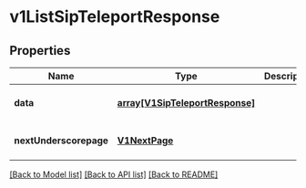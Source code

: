 # v1ListSipTeleportResponse

## Properties
Name | Type | Description | Notes
------------ | ------------- | ------------- | -------------
**data** | [**array[V1SipTeleportResponse]**](V1SipTeleportResponse.md) |  | [optional] [default to null]
**nextUnderscorepage** | [**V1NextPage**](V1NextPage.md) |  | [optional] [default to null]

[[Back to Model list]](../README.md#documentation-for-models) [[Back to API list]](../README.md#documentation-for-api-endpoints) [[Back to README]](../README.md)


